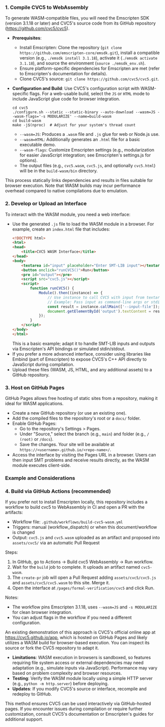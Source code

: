 ### 1. Compile CVC5 to WebAssembly
To generate WASM-compatible files, you will need the Emscripten SDK (version 3.1.18 or later) and CVC5's source code from its GitHub repository (https://github.com/cvc5/cvc5).

- **Prerequisites**:
  - Install Emscripten: Clone the repository (`git clone https://github.com/emscripten-core/emsdk.git`), install a compatible version (e.g., `./emsdk install 3.1.18`), activate it (`./emsdk activate 3.1.18`), and source the environment (`source ./emsdk_env.sh`).
  - Ensure platform-specific dependencies for Emscripten are met (refer to Emscripten's documentation for details).
  - Clone CVC5's source: `git clone https://github.com/cvc5/cvc5.git`.

- **Configuration and Build**:
  Use CVC5's configuration script with WASM-specific flags. For a web-usable build, select the `JS` or `HTML` mode to include JavaScript glue code for browser integration.
  ```
  cd cvc5
  ./configure.sh --static --static-binary --auto-download --wasm=JS --wasm-flags='-s MODULARIZE' --name=build-wasm
  cd build-wasm
  make -j$(nproc)  # Adjust for your system's thread count
  ```
  - `--wasm=JS`: Produces a `.wasm` file and `.js` glue for web or Node.js use.
  - `--wasm=HTML`: Additionally generates an `.html` file for a basic executable demo.
  - `--wasm-flags`: Customize Emscripten settings (e.g., modularization for easier JavaScript integration; see Emscripten's settings.js for options).
  - The output files (e.g., `cvc5.wasm`, `cvc5.js`, and optionally `cvc5.html`) will be in the `build-wasm/bin` directory.

This process statically links dependencies and results in files suitable for browser execution. Note that WASM builds may incur performance overhead compared to native compilations due to emulation.

### 2. Develop or Upload an Interface
To interact with the WASM module, you need a web interface:
- Use the generated `.js` file to load the WASM module in a browser. For example, create an `index.html` file that includes:
  ```html
  <!DOCTYPE html>
  <html>
  <head>
      <title>CVC5 WASM Interface</title>
  </head>
  <body>
      <textarea id="input" placeholder="Enter SMT-LIB input"></textarea>
      <button onclick="runCVC5()">Run</button>
      <pre id="output"></pre>
      <script src="cvc5.js"></script>
      <script>
          function runCVC5() {
              Module().then((instance) => {
                  // Use instance to call CVC5 with input from textarea
                  // Example: Pass input as command-line args or stdin simulation
                  const result = instance.callMain(['--input-file']);  // Adapt based on your needs
                  document.getElementById('output').textContent = result;
              });
          }
      </script>
  </body>
  </html>
  ```
  This is a basic example; adapt it to handle SMT-LIB inputs and outputs via Emscripten's API bindings or simulated stdin/stdout.
- If you prefer a more advanced interface, consider using libraries like Embind (part of Emscripten) to expose CVC5's C++ API directly to JavaScript during compilation.
- Upload these files (WASM, JS, HTML, and any additional assets) to a GitHub repository.

### 3. Host on GitHub Pages
GitHub Pages allows free hosting of static sites from a repository, making it ideal for WASM applications.
- Create a new GitHub repository (or use an existing one).
- Add the compiled files to the repository's root or a `docs/` folder.
- Enable GitHub Pages:
  - Go to the repository's Settings > Pages.
  - Under "Source," select the branch (e.g., `main`) and folder (e.g., `/ (root)` or `/docs`).
  - Save the changes. Your site will be available at `https://<username>.github.io/<repo-name>/`.
- Access the interface by visiting the Pages URL in a browser. Users can then input SMT problems and receive results directly, as the WASM module executes client-side.

### Example and Considerations
### 4. Build via GitHub Actions (recommended)
If you prefer not to install Emscripten locally, this repository includes a workflow to build cvc5 to WebAssembly in CI and open a PR with the artifacts:

- Workflow file: `.github/workflows/build-cvc5-wasm.yml`
- Triggers: manual (workflow_dispatch) or when this document/workflow is changed
- Output: `cvc5.js` and `cvc5.wasm` uploaded as an artifact and proposed into `assets/cvc5/` via an automatic Pull Request

Steps:
1. In GitHub, go to Actions → Build cvc5 WebAssembly → Run workflow.
2. Wait for the `build` job to complete. It uploads an artifact named `cvc5-wasm`.
3. The `create-pr` job will open a Pull Request adding `assets/cvc5/cvc5.js` and `assets/cvc5/cvc5.wasm` to this site. Merge it.
4. Open the interface at `/pages/formal-verification/cvc5` and click Run.

Notes:
- The workflow pins Emscripten 3.1.18, uses `--wasm=JS` and `-s MODULARIZE` for clean browser integration.
- You can adjust flags in the workflow if you need a different configuration.

An existing demonstration of this approach is CVC5's official online app at https://cvc5.github.io/app, which is hosted on GitHub Pages and likely utilizes a WASM build for browser-based execution. You can inspect its source or fork the CVC5 repository to adapt it.

- **Limitations**: WASM execution in browsers is sandboxed, so features requiring file system access or external dependencies may need adaptation (e.g., simulate inputs via JavaScript). Performance may vary based on problem complexity and browser resources.
- **Testing**: Verify the WASM module locally using a simple HTTP server (e.g., `python -m http.server`) before deploying.
- **Updates**: If you modify CVC5's source or interface, recompile and redeploy to GitHub.

This method ensures CVC5 can be used interactively via GitHub-hosted pages. If you encounter issues during compilation or require further customization, consult CVC5's documentation or Emscripten's guides for additional support.
